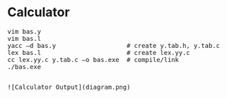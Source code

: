 # Calculator
<pre>vim bas.y   
vim bas.l  
yacc –d bas.y                   # create y.tab.h, y.tab.c
lex bas.l                       # create lex.yy.c   
cc lex.yy.c y.tab.c –o bas.exe  # compile/link     
./bas.exe <pre>

![Calculator Output](diagram.png)
